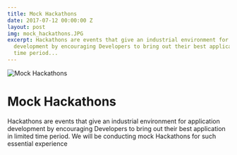 ```yaml
---
title: Mock Hackathons
date: 2017-07-12 00:00:00 Z
layout: post
img: mock_hackathons.JPG
excerpt: Hackathons are events that give an industrial environment for application
  development by encouraging Developers to bring out their best application in limited
  time period...
---
```


![Mock Hackathons]({{site.baseurl}}/images/mock_hackathons.JPG)

# Mock Hackathons
Hackathons are events that give an industrial
environment for application development by
encouraging Developers to bring out their best
application in limited time period. We will be
conducting mock Hackathons for such essential
experience